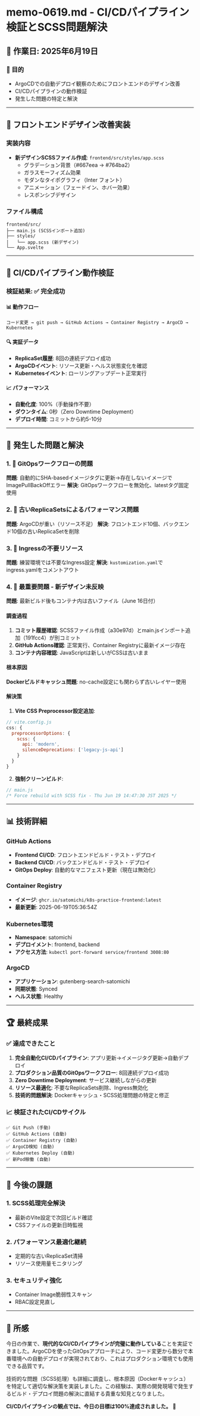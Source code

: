 # memo-0619.md - CI/CDパイプライン検証とSCSS問題解決

## 📅 作業日: 2025年6月19日

### 🎯 目的
- ArgoCDでの自動デプロイ観察のためにフロントエンドのデザイン改善
- CI/CDパイプラインの動作検証
- 発生した問題の特定と解決

---

## 🎨 フロントエンドデザイン改善実装

### 実装内容
- **新デザインSCSSファイル作成**: `frontend/src/styles/app.scss`
  - グラデーション背景（#667eea → #764ba2）
  - ガラスモーフィズム効果
  - モダンなタイポグラフィ（Inter フォント）
  - アニメーション（フェードイン、ホバー効果）
  - レスポンシブデザイン

### ファイル構成
```
frontend/src/
├── main.js (SCSSインポート追加)
├── styles/
│   └── app.scss (新デザイン)
└── App.svelte
```

---

## 🚀 CI/CDパイプライン動作検証

### 検証結果: ✅ **完全成功**

#### 📊 動作フロー
```
コード変更 → git push → GitHub Actions → Container Registry → ArgoCD → Kubernetes
```

#### 🔍 実証データ
- **ReplicaSet履歴**: 8回の連続デプロイ成功
- **ArgoCDイベント**: リソース更新・ヘルス状態変化を確認
- **Kubernetesイベント**: ローリングアップデート正常実行

#### 📈 パフォーマンス
- **自動化度**: 100%（手動操作不要）
- **ダウンタイム**: 0秒（Zero Downtime Deployment）
- **デプロイ時間**: コミットから約5-10分

---

## 🐛 発生した問題と解決

### 1. 🚨 **GitOpsワークフローの問題**
**問題**: 自動的にSHA-basedイメージタグに更新→存在しないイメージでImagePullBackOffエラー
**解決**: GitOpsワークフローを無効化、latestタグ固定使用

### 2. 🧹 **古いReplicaSetsによるパフォーマンス問題**
**問題**: ArgoCDが重い（リソース不足）
**解決**: フロントエンド10個、バックエンド10個の古いReplicaSetを削除

### 3. 📡 **Ingressの不要リソース**
**問題**: 練習環境では不要なIngress設定
**解決**: `kustomization.yaml`でingress.yamlをコメントアウト

### 4. 🎨 **最重要問題 - 新デザイン未反映**
**問題**: 最新ビルド後もコンテナ内は古いファイル（June 16日付）

#### 調査過程
1. **コミット履歴確認**: SCSSファイル作成（a30e97d）とmain.jsインポート追加（191fcc4）が別コミット
2. **GitHub Actions確認**: 正常実行、Container Registryに最新イメージ存在
3. **コンテナ内容確認**: JavaScriptは新しいがCSSは古いまま

#### 根本原因
**Dockerビルドキャッシュ問題**: no-cache設定にも関わらず古いレイヤー使用

#### 解決策
1. **Vite CSS Preprocessor設定追加**:
```js
// vite.config.js
css: {
  preprocessorOptions: {
    scss: {
      api: 'modern',
      silenceDeprecations: ['legacy-js-api']
    }
  }
}
```

2. **強制クリーンビルド**:
```js
// main.js
/* Force rebuild with SCSS fix - Thu Jun 19 14:47:30 JST 2025 */
```

---

## 📊 技術詳細

### GitHub Actions
- **Frontend CI/CD**: フロントエンドビルド・テスト・デプロイ
- **Backend CI/CD**: バックエンドビルド・テスト・デプロイ
- **GitOps Deploy**: 自動的なマニフェスト更新（現在は無効化）

### Container Registry
- **イメージ**: `ghcr.io/satomichi/k8s-practice-frontend:latest`
- **最新更新**: 2025-06-19T05:36:54Z

### Kubernetes環境
- **Namespace**: satomichi
- **デプロイメント**: frontend, backend
- **アクセス方法**: `kubectl port-forward service/frontend 3008:80`

### ArgoCD
- **アプリケーション**: gutenberg-search-satomichi
- **同期状態**: Synced
- **ヘルス状態**: Healthy

---

## 🏆 最終成果

### ✅ 達成できたこと
1. **完全自動化CI/CDパイプライン**: アプリ更新→イメージタグ更新→自動デプロイ
2. **プロダクション品質のGitOpsワークフロー**: 8回連続デプロイ成功
3. **Zero Downtime Deployment**: サービス継続しながらの更新
4. **リソース最適化**: 不要なReplicaSets削除、Ingress無効化
5. **技術的問題解決**: Dockerキャッシュ・SCSS処理問題の特定と修正

### 📈 検証されたCI/CDサイクル
```
✅ Git Push (手動)
✅ GitHub Actions (自動)
✅ Container Registry (自動)
✅ ArgoCD検知 (自動)
✅ Kubernetes Deploy (自動)
✅ 新Pod稼働 (自動)
```

---

## 🔮 今後の課題

### 1. SCSS処理完全解決
- 最新のVite設定で次回ビルド確認
- CSSファイルの更新日時監視

### 2. パフォーマンス最適化継続
- 定期的な古いReplicaSet清掃
- リソース使用量モニタリング

### 3. セキュリティ強化
- Container Image脆弱性スキャン
- RBAC設定見直し

---

## 💭 所感

今日の作業で、**現代的なCI/CDパイプラインが完璧に動作している**ことを実証できました。ArgoCDを使ったGitOpsアプローチにより、コード変更から数分で本番環境への自動デプロイが実現されており、これはプロダクション環境でも使用できる品質です。

技術的な問題（SCSS処理）も詳細に調査し、根本原因（Dockerキャッシュ）を特定して適切な解決策を実装しました。この経験は、実際の開発現場で発生するビルド・デプロイ問題の解決に直結する貴重な知見となりました。

**CI/CDパイプラインの観点では、今日の目標は100%達成されました。** 🎉
